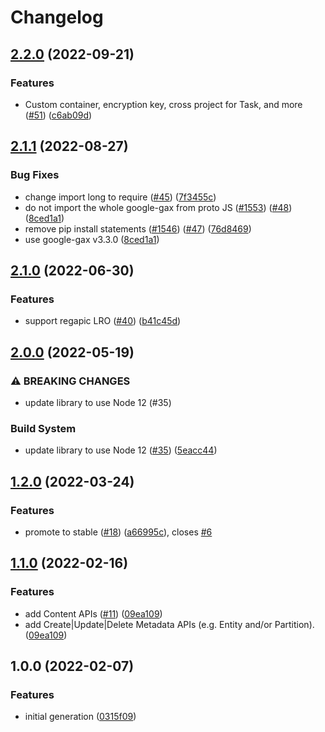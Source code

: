 # Changelog

## [2.2.0](https://github.com/googleapis/nodejs-dataplex/compare/v2.1.1...v2.2.0) (2022-09-21)


### Features

* Custom container, encryption key, cross project for Task, and more ([#51](https://github.com/googleapis/nodejs-dataplex/issues/51)) ([c6ab09d](https://github.com/googleapis/nodejs-dataplex/commit/c6ab09d06acd14bc182de9afda2d2da683a7a041))

## [2.1.1](https://github.com/googleapis/nodejs-dataplex/compare/v2.1.0...v2.1.1) (2022-08-27)


### Bug Fixes

* change import long to require ([#45](https://github.com/googleapis/nodejs-dataplex/issues/45)) ([7f3455c](https://github.com/googleapis/nodejs-dataplex/commit/7f3455c33f91a950b28d71e4af317eb31549a035))
* do not import the whole google-gax from proto JS ([#1553](https://github.com/googleapis/nodejs-dataplex/issues/1553)) ([#48](https://github.com/googleapis/nodejs-dataplex/issues/48)) ([8ced1a1](https://github.com/googleapis/nodejs-dataplex/commit/8ced1a11ec7a280d8fe10b5180dd7b7252377441))
* remove pip install statements ([#1546](https://github.com/googleapis/nodejs-dataplex/issues/1546)) ([#47](https://github.com/googleapis/nodejs-dataplex/issues/47)) ([76d8469](https://github.com/googleapis/nodejs-dataplex/commit/76d84695d49aec32df66626ea7cfa6f9d4eb2516))
* use google-gax v3.3.0 ([8ced1a1](https://github.com/googleapis/nodejs-dataplex/commit/8ced1a11ec7a280d8fe10b5180dd7b7252377441))

## [2.1.0](https://github.com/googleapis/nodejs-dataplex/compare/v2.0.0...v2.1.0) (2022-06-30)


### Features

* support regapic LRO ([#40](https://github.com/googleapis/nodejs-dataplex/issues/40)) ([b41c45d](https://github.com/googleapis/nodejs-dataplex/commit/b41c45db754f2bbead96bd6a1ee327d7db7d05ae))

## [2.0.0](https://github.com/googleapis/nodejs-dataplex/compare/v1.2.0...v2.0.0) (2022-05-19)


### ⚠ BREAKING CHANGES

* update library to use Node 12 (#35)

### Build System

* update library to use Node 12 ([#35](https://github.com/googleapis/nodejs-dataplex/issues/35)) ([5eacc44](https://github.com/googleapis/nodejs-dataplex/commit/5eacc440fb9d16a200d7a4c79edd1a52fbc17848))

## [1.2.0](https://github.com/googleapis/nodejs-dataplex/compare/v1.1.0...v1.2.0) (2022-03-24)


### Features

* promote to stable ([#18](https://github.com/googleapis/nodejs-dataplex/issues/18)) ([a66995c](https://github.com/googleapis/nodejs-dataplex/commit/a66995c55005f941e1d43ca2befca1b497c6d9d4)), closes [#6](https://github.com/googleapis/nodejs-dataplex/issues/6)

## [1.1.0](https://github.com/googleapis/nodejs-dataplex/compare/v1.0.0...v1.1.0) (2022-02-16)


### Features

* add Content APIs ([#11](https://github.com/googleapis/nodejs-dataplex/issues/11)) ([09ea109](https://github.com/googleapis/nodejs-dataplex/commit/09ea109f0e9a6edc5e6eefa345833689422785eb))
* add Create|Update|Delete Metadata APIs (e.g. Entity and/or Partition). ([09ea109](https://github.com/googleapis/nodejs-dataplex/commit/09ea109f0e9a6edc5e6eefa345833689422785eb))

## 1.0.0 (2022-02-07)


### Features

* initial generation ([0315f09](https://github.com/googleapis/nodejs-dataplex/commit/0315f09e8c2768b8acb46793694cf7ba64432f2f))
